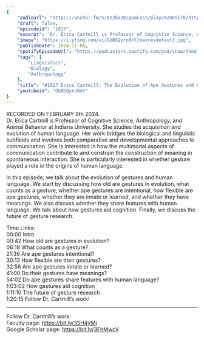```yaml
---
{
	"audiourl": "https://anchor.fm/s/822ba20/podcast/play/82469178/https%3A%2F%2Fd3ctxlq1ktw2nl.cloudfront.net%2Fstaging%2F2024-1-9%2F66b27916-67d1-0180-7964-e804588a1b02.m4a",
	"draft": false,
	"episodeid": "1017",
	"excerpt": "Dr. Erica Cartmill is Professor of Cognitive Science, Anthropology, and Animal Behavior at Indiana University. She studies the acquisition and evolution of human language. Her work bridges the biological and linguistic subfields and involves both comparative and developmental approaches to communication. She is interested in how the multimodal aspects of communication contribute to and constrain the construction of meaning in spontaneous interaction. She is particularly interested in whether gesture played a role in the origins of human language.",
	"image": "https://i.ytimg.com/vi/GbNSQyrn0nY/maxresdefault.jpg",
	"publishDate": 2024-11-08,
	"spotifyEpisodeUrl": "https://podcasters.spotify.com/pod/show/thedissenter/episodes/1017-Erica-Cartmill-The-Evolution-of-Ape-Gestures-and-Human-Language-e2fj8rq",
	"tags": [
		"Linguistics",
		"Biology",
		"Anthropology"
	],
	"title": "#1017 Erica Cartmill: The Evolution of Ape Gestures and Human Language",
	"youtubeid": "GbNSQyrn0nY"
}
---
```

RECORDED ON FEBRUARY 9th 2024.  
Dr. Erica Cartmill is Professor of Cognitive Science, Anthropology, and Animal Behavior at Indiana University. She studies the acquisition and evolution of human language. Her work bridges the biological and linguistic subfields and involves both comparative and developmental approaches to communication. She is interested in how the multimodal aspects of communication contribute to and constrain the construction of meaning in spontaneous interaction. She is particularly interested in whether gesture played a role in the origins of human language.

In this episode, we talk about the evolution of gestures and human language. We start by discussing how old are gestures in evolution, what counts as a gesture, whether ape gestures are intentional, how flexible are ape gestures, whether they are innate or learned, and whether they have meanings. We also discuss whether they share features with human language. We talk about how gestures aid cognition. Finally, we discuss the future of gesture research.

Time Links:  
<time>00:00</time> Intro  
<time>00:42</time> How old are gestures in evolution?  
<time>06:18</time> What counts as a gesture?  
<time>21:36</time> Are ape gestures intentional?  
<time>30:12</time> How flexible are their gestures?  
<time>32:56</time> Are ape gestures innate or learned?  
<time>41:00</time> Do their gestures have meanings?  
<time>54:02</time> Do ape gestures share features with human language?  
<time>1:03:02</time> How gestures aid cognition  
<time>1:11:10</time> The future of gesture research  
<time>1:20:15</time> Follow Dr. Cartmill’s work!

---

Follow Dr. Cartmill’s work:  
Faculty page: https://bit.ly/3SH4yMi  
Google Scholar page: https://bit.ly/3FhMwcV
